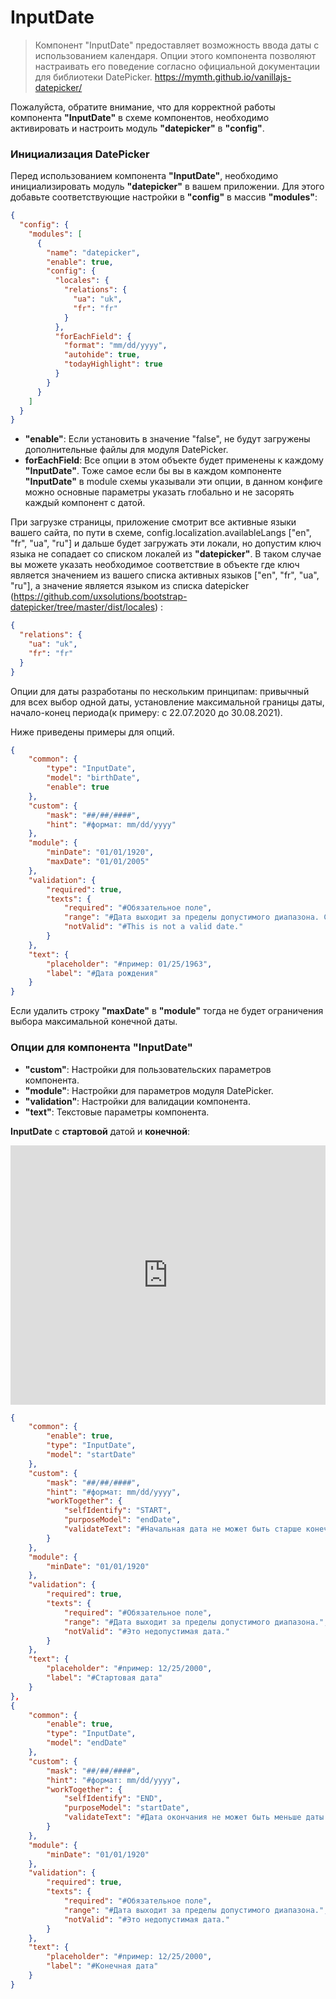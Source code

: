 # InputDate

> Компонент "InputDate" предоставляет возможность ввода даты с использованием календаря. Опции этого компонента позволяют настраивать его поведение согласно официальной документации для библиотеки DatePicker. https://mymth.github.io/vanillajs-datepicker/


Пожалуйста, обратите внимание, что для корректной работы компонента **"InputDate"** в схеме компонентов, необходимо активировать и настроить модуль **"datepicker"** в **"config"**.

### Инициализация DatePicker

Перед использованием компонента **"InputDate"**, необходимо инициализировать модуль **"datepicker"** в вашем приложении. Для этого добавьте соответствующие настройки в **"config"** в массив **"modules"**:

```json
{
  "config": {
    "modules": [
      {
        "name": "datepicker",
        "enable": true,
        "config": {
          "locales": {
            "relations": {
              "ua": "uk",
              "fr": "fr"
            }
          },
          "forEachField": {
            "format": "mm/dd/yyyy",
            "autohide": true,
            "todayHighlight": true
          }
        }
      }
    ]
  }
}
```

- **"enable"**: Если установить в значение "false", не будут загружены дополнительные файлы для модуля DatePicker.
- **forEachField**: Все опции в этом объекте будет применены к каждому **"InputDate"**. Тоже самое если бы вы в каждом компоненте **"InputDate"** в module схемы указывали эти опции, в данном конфиге можно основные параметры указать глобально и не засорять каждый компонент с датой.

При загрузке страницы, приложение смотрит все активные языки вашего сайта, по пути в схеме, config.localization.availableLangs ["en", "fr", "ua", "ru"] и дальше будет загружать эти локали, но допустим ключ языка не сопадает со списком локалей из **"datepicker"**. В таком случае вы можете указать необходимое соответствие в объекте где ключ является значением из вашего списка активных языков ["en", "fr", "ua", "ru"], а значение является языком из списка datepicker (https://github.com/uxsolutions/bootstrap-datepicker/tree/master/dist/locales) :

```json
{
  "relations": {
    "ua": "uk",
    "fr": "fr"
  }
}
```

Опции для даты разработаны по нескольким принципам: привычный для всех выбор одной даты, установление максимальной границы даты, начало-конец периода(к примеру: с 22.07.2020 до 30.08.2021).

Ниже приведены примеры для опций.

```json
{
    "common": {
        "type": "InputDate",
        "model": "birthDate",
        "enable": true
    },
    "custom": {
        "mask": "##/##/####",
        "hint": "#формат: mm/dd/yyyy"
    },
    "module": {
        "minDate": "01/01/1920",
        "maxDate": "01/01/2005"
    },
    "validation": {
        "required": true,
        "texts": {
            "required": "#Обязательное поле",
            "range": "#Дата выходит за пределы допустимого диапазона. С 01.01.1920 по 01.01.2005",
            "notValid": "#This is not a valid date."
        }
    },
    "text": {
        "placeholder": "#пример: 01/25/1963",
        "label": "#Дата рождения"
    }
}
```

Если удалить строку **"maxDate"** в **"module"** тогда не будет ограничения выбора максимальной конечной даты.

### Опции для компонента "InputDate"

- **"custom"**: Настройки для пользовательских параметров компонента.
- **"module"**: Настройки для параметров модуля DatePicker.
- **"validation"**: Настройки для валидации компонента.
- **"text"**: Текстовые параметры компонента.

**InputDate** с **стартовой** датой и **конечной**:

<iframe  frameborder="0"
style=" width: 100%; height: 415px" src="https://docks-demo.netlify.app/examples/InputDate/StartEnd/startEnd.html">
</iframe>

```json
{
    "common": {
        "enable": true,
        "type": "InputDate",
        "model": "startDate"
    },
    "custom": {
        "mask": "##/##/####",
        "hint": "#формат: mm/dd/yyyy",
        "workTogether": {
            "selfIdentify": "START",
            "purposeModel": "endDate",
            "validateText": "#Начальная дата не может быть старше конечной."
        }
    },
    "module": {
        "minDate": "01/01/1920"
    },
    "validation": {
        "required": true,
        "texts": {
            "required": "#Обязательное поле",
            "range": "#Дата выходит за пределы допустимого диапазона.",
            "notValid": "#Это недопустимая дата."
        }
    },
    "text": {
        "placeholder": "#пример: 12/25/2000",
        "label": "#Стартовая дата"
    }
},
{
    "common": {
        "enable": true,
        "type": "InputDate",
        "model": "endDate"
    },
    "custom": {
        "mask": "##/##/####",
        "hint": "#формат: mm/dd/yyyy",
        "workTogether": {
            "selfIdentify": "END",
            "purposeModel": "startDate",
            "validateText": "#Дата окончания не может быть меньше даты начала"
        }
    },
    "module": {
        "minDate": "01/01/1920"
    },
    "validation": {
        "required": true,
        "texts": {
            "required": "#Обязательное поле",
            "range": "#Дата выходит за пределы допустимого диапазона.",
            "notValid": "#Это недопустимая дата."
        }
    },
    "text": {
        "placeholder": "#пример: 12/25/2000",
        "label": "#Конечная дата"
    }
}
```